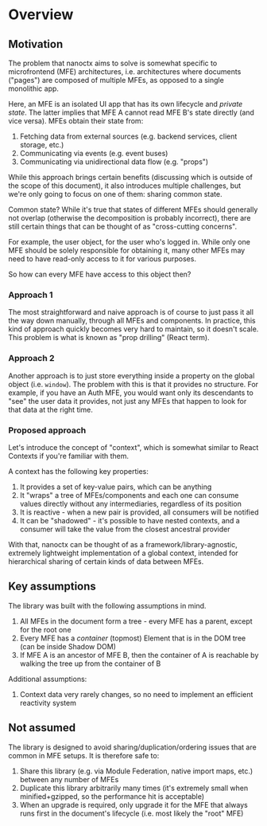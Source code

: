 # Overview

## Motivation

The problem that nanoctx aims to solve is somewhat specific to microfrontend (MFE) architectures,
i.e. architectures where documents ("pages") are composed of multiple MFEs, as opposed to a single monolithic app.

Here, an MFE is an isolated UI app that has its own lifecycle and *private state*.
The latter implies that MFE A cannot read MFE B's state directly (and vice versa).
MFEs obtain their state from:
1. Fetching data from external sources (e.g. backend services, client storage, etc.)
1. Communicating via events (e.g. event buses)
1. Communicating via unidirectional data flow (e.g. "props")

While this approach brings certain benefits (discussing which is outside of the scope of this document),
it also introduces multiple challenges, but we're only going to focus on one of them: sharing common state.

Common state?
While it's true that states of different MFEs should generally not overlap (otherwise the decomposition is probably incorrect),
there are still certain things that can be thought of as "cross-cutting concerns".

For example, the user object, for the user who's logged in.
While only one MFE should be solely responsible for obtaining it, many other MFEs may need to have read-only access to it for various purposes.

So how can every MFE have access to this object then?

### Approach 1

The most straightforward and naive approach is of course to just pass it all the way down manually, through all MFEs and components.
In practice, this kind of approach quickly becomes very hard to maintain, so it doesn't scale.
This problem is what is known as "prop drilling" (React term).

### Approach 2

Another approach is to just store everything inside a property on the global object (i.e. `window`).
The problem with this is that it provides no structure.
For example, if you have an Auth MFE, you would want only its descendants to "see" the user data it provides,
not just any MFEs that happen to look for that data at the right time.

### Proposed approach

Let's introduce the concept of "context", which is somewhat similar to React Contexts if you're familiar with them.

A context has the following key properties:
1. It provides a set of key-value pairs, which can be anything
1. It "wraps" a tree of MFEs/components and each one can consume values directly without any intermediaries, regardless of its position
1. It is reactive - when a new pair is provided, all consumers will be notified
1. It can be "shadowed" - it's possible to have nested contexts, and a consumer will take the value from the closest ancestral provider

With that, nanoctx can be thought of as a framework/library-agnostic, extremely lightweight implementation of a global context,
intended for hierarchical sharing of certain kinds of data between MFEs.

## Key assumptions

The library was built with the following assumptions in mind.

1. All MFEs in the document form a tree - every MFE has a parent, except for the root one
1. Every MFE has a *container* (topmost) Element that is in the DOM tree (can be inside Shadow DOM)
1. If MFE A is an ancestor of MFE B, then the container of A is reachable by walking the tree up from the container of B

Additional assumptions:
1. Context data very rarely changes, so no need to implement an efficient reactivity system

## Not assumed

The library is designed to avoid sharing/duplication/ordering issues that are common in MFE setups.
It is therefore safe to:
1. Share this library (e.g. via Module Federation, native import maps, etc.) between any number of MFEs
1. Duplicate this library arbitrarily many times (it's extremely small when minified+gzipped, so the performance hit is acceptable)
1. When an upgrade is required, only upgrade it for the MFE that always runs first in the document's lifecycle (i.e. most likely the "root" MFE)
